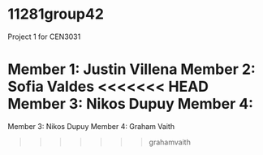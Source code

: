 # 11281group42
Project 1 for CEN3031

Member 1: Justin Villena
Member 2: Sofia Valdes
<<<<<<< HEAD
Member 3: Nikos Dupuy
Member 4: 
=======
Member 3: Nikos Dupuy
Member 4: Graham Vaith
>>>>>>> grahamvaith
